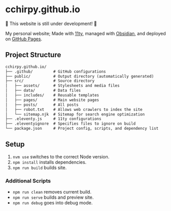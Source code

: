 # cchirpy.github.io

🚧 This website is still under development! 🚧

My personal website; Made with [11ty](https://www.11ty.dev/docs/), managed with [Obsidian](https://obsidian.md), and deployed on [GitHub Pages](https://pages.github.com).

## Project Structure

```md
cchirpy.github.io/
├── .github/         # GitHub configurations
├── public/          # Output directory (automatically generated)
├── src/             # Source directory 
│   ├── assets/      # Stylesheets and media files
│   ├── data/        # Data files
│   ├── includes/    # Reusable templates
│   ├── pages/       # Main website pages
│   ├── posts/       # All posts
│   ├── robot.txt    # Allows web crawlers to index the site
│   └── sitemap.njk  # Sitemap for search engine optimization
├── .eleventy.js     # 11ty configurations
├── .eleventyignore  # Specifies files to ignore on build
└── package.json     # Project config, scripts, and dependency list
```

## Setup

1. `nvm use` switches to the correct Node version.
2. `npm install` installs dependencies.
3. `npm run build` builds site.

### Additional Scripts

- `npm run clean` removes current build.
- `npm run serve` builds and preview site.
- `npm run debug` goes into debug mode.